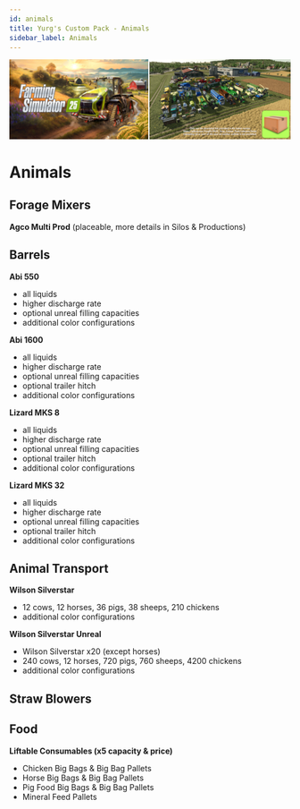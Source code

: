 ```yaml
---
id: animals
title: Yurg's Custom Pack - Animals
sidebar_label: Animals
---
```

[![](modHeader.png)](modScreen.png)
# Animals

## Forage Mixers

**Agco Multi Prod** (placeable, more details in Silos & Productions)

## Barrels

**Abi 550**
- all liquids
- higher discharge rate
- optional unreal filling capacities
- additional color configurations

**Abi 1600**
- all liquids
- higher discharge rate
- optional unreal filling capacities
- optional trailer hitch
- additional color configurations

**Lizard MKS 8**
- all liquids
- higher discharge rate
- optional unreal filling capacities
- optional trailer hitch
- additional color configurations

**Lizard MKS 32**
- all liquids
- higher discharge rate
- optional unreal filling capacities
- optional trailer hitch
- additional color configurations

## Animal Transport

**Wilson Silverstar**
- 12 cows, 12 horses, 36 pigs, 38 sheeps, 210 chickens
- additional color configurations

**Wilson Silverstar Unreal**
- Wilson Silverstar x20 (except horses)
- 240 cows, 12 horses, 720 pigs, 760 sheeps, 4200 chickens
- additional color configurations

## Straw Blowers



## Food

**Liftable Consumables (x5 capacity & price)**
- Chicken Big Bags & Big Bag Pallets
- Horse Big Bags & Big Bag Pallets
- Pig Food Big Bags & Big Bag Pallets
- Mineral Feed Pallets
